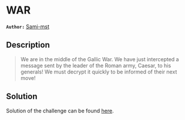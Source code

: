 # WAR

**`Author:`** [Sami-mst](https://github.com/Sami-mst)

## Description

  > We are in the middle of the Gallic War.
  > We have just intercepted a message sent by the leader of the Roman army, Caesar, to his generals!
  > We must decrypt it quickly to be informed of their next move!

## Solution

Solution of the challenge can be found [here](solution/).
